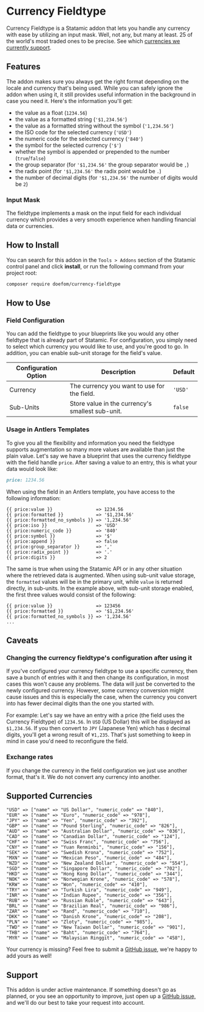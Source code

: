 # Currency Fieldtype

Currency Fieldtype is a Statamic addon that lets you handle any currency with ease by utilizing an input mask. Well, not
any, but many at least. 25 of the world's most traded ones to be precise. See
which [currencies we currently support](#supported-currencies).

## Features

The addon makes sure you always get the right format depending on the locale and currency that's being used. While you
can safely ignore the addon when using it, it still provides useful information in the background in case you need it.
Here's the information you'll get:

- the value as a float (`1234.56`)
- the value as a formatted string (`'$1,234.56'`)
- the value as a formatted string without the symbol (`'1,234.56'`)
- the ISO code for the selected currency (`'USD'`)
- the numeric code for the selected currency (`'840'`)
- the symbol for the selected currency (`'$'`)
- whether the symbol is appended or prepended to the number (`true`/`false`)
- the group separator (for `'$1,234.56'` the group separator would be `,`)
- the radix point (for `'$1,234.56'` the radix point would be `.`)
- the number of decimal digits (for `'$1,234.56'` the number of digits would be `2`)

### Input Mask

The fieldtype implements a mask on the input field for each individual currency which provides a very smooth experience
when handling financial data or currencies.

## How to Install

You can search for this addon in the `Tools > Addons` section of the Statamic control panel and click **install**, or
run the following command from your project root:

``` bash
composer require doefom/currency-fieldtype
```

## How to Use

### Field Configuration

You can add the fieldtype to your blueprints like you would any other fieldtype that is already part of Statamic. For
configuration, you simply need to select which currency you would like to use, and you're good to go. In addition, you 
can enable sub-unit storage for the field's value.

| Configuration Option | Description                                      | Default   |
|----------------------|--------------------------------------------------|-----------|
| Currency             | The currency you want to use for the field.      | `'USD'`   |
| Sub-Units            | Store value in the currency's smallest sub-unit. | `false`   |

### Usage in Antlers Templates

To give you all the flexibility and information you need the fieldtype supports augmentation so many more values are
available than just the plain value. Let's say we have a blueprint that uses the currency fieldtype with the field
handle `price`. After saving a value to an entry, this is what your data would look like:

```markdown
price: 1234.56
```

When using the field in an Antlers template, you have access to the following information:

```text
{{ price:value }}                => 1234.56
{{ price:formatted }}            => '$1,234.56'
{{ price:formatted_no_symbols }} => '1,234.56'
{{ price:iso }}                  => 'USD'
{{ price:numeric_code }}         => '840'
{{ price:symbol }}               => '$'
{{ price:append }}               => false
{{ price:group_separator }}      => ','
{{ price:radix_point }}          => '.'
{{ price:digits }}               => 2
```

The same is true when using the Statamic API or in any other situation where the retrieved data is augmented. When using
sub-unit value storage, the `formatted` values will be in the primary unit, while `value` is returned directly, in sub-units. 
In the example above, with sub-unit storage enabled, the first three values would consist of the following:

```text
{{ price:value }}                => 123456
{{ price:formatted }}            => '$1,234.56'
{{ price:formatted_no_symbols }} => '1,234.56'
...
```

## Caveats

### Changing the currency fieldtype's configuration after using it

If you've configured your currency fieldtype to use a specific currency, then save a bunch of entries with it and then
change its configuration, in most cases this won't cause any problems. The data will just be converted to the newly
configured currency. However, some currency conversion might cause issues and this is especially the case, when the
currency you convert into has fewer decimal digits than the one you started with.

For example:
Let's say we have an entry with a price (the field uses the Currency Fieldtype) of `1234.56`. In `USD` (US Dollar) this
will be displayed as `$1,234.56`. If you then convert to `JPY` (Japanese Yen) which has `0` decimal digits, you'll get a
wrong result of `¥1,235`. That's just something to keep in mind in case you'd need to reconfigure the field.

### Exchange rates

If you change the currency in the field configuration we just use another format, that's it. We do not convert any
currency into another.

## Supported Currencies

```text
"USD" => ["name" => "US Dollar", "numeric_code" => "840"],
"EUR" => ["name" => "Euro", "numeric_code" => "978"],
"JPY" => ["name" => "Yen", "numeric_code" => "392"],
"GBP" => ["name" => "Pound Sterling", "numeric_code" => "826"],
"AUD" => ["name" => "Australian Dollar", "numeric_code" => "036"],
"CAD" => ["name" => "Canadian Dollar", "numeric_code" => "124"],
"CHF" => ["name" => "Swiss Franc", "numeric_code" => "756"],
"CNY" => ["name" => "Yuan Renminbi", "numeric_code" => "156"],
"SEK" => ["name" => "Swedish Krona", "numeric_code" => "752"],
"MXN" => ["name" => "Mexican Peso", "numeric_code" => "484"],
"NZD" => ["name" => "New Zealand Dollar", "numeric_code" => "554"],
"SGD" => ["name" => "Singapore Dollar", "numeric_code" => "702"],
"HKD" => ["name" => "Hong Kong Dollar", "numeric_code" => "344"],
"NOK" => ["name" => "Norwegian Krone", "numeric_code" => "578"],
"KRW" => ["name" => "Won", "numeric_code" => "410"],
"TRY" => ["name" => "Turkish Lira", "numeric_code" => "949"],
"INR" => ["name" => "Indian Rupee", "numeric_code" => "356"],
"RUB" => ["name" => "Russian Ruble", "numeric_code" => "643"],
"BRL" => ["name" => "Brazilian Real", "numeric_code" => "986"],
"ZAR" => ["name" => "Rand", "numeric_code" => "710"],
"DKK" => ["name" => "Danish Krone", "numeric_code" => "208"],
"PLN" => ["name" => "Zloty", "numeric_code" => "985"],
"TWD" => ["name" => "New Taiwan Dollar", "numeric_code" => "901"],
"THB" => ["name" => "Baht", "numeric_code" => "764"],
"MYR" => ["name" => "Malaysian Ringgit", "numeric_code" => "458"],
```

Your currency is missing? Feel free to submit a [GitHub issue](https://github.com/doefom/currency-fieldtype/issues),
we're happy to add yours as well!

## Support

This addon is under active maintenance. If something doesn't go as planned, or you see an opportunity to improve, just
open up a [GitHub issue,](https://github.com/doefom/currency-fieldtype/issues) and we'll do our best to take your
request into account.
